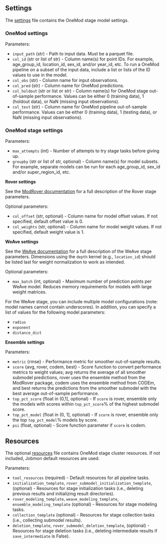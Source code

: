 ## Settings

The [settings](settings.yml) file contains the OneMod stage model settings.

### OneMod settings

Parameters:
- `input_path` (str) - Path to input data. Must be a parquet file.
- `col_id` (str or list of str) - Column name(s) for point IDs. For example, age_group_id, location_id, sex_id, and/or year_id, etc. To run a OneMod pipeline on a subset of the input data, include a list or lists of the ID values to use in the model.
- `col_obs` (str) - Column name for input observations.
- `col_pred` (str) - Column name for OneMod predictions.
- `col_holdout` (str or list or str) - Column name(s) for OneMod stage out-of-sample performance. Values can be either 0 (training data), 1 (holdout data), or NaN (missing input observations).
- `col_test` (str) - Column name for OneMod pipeline out-of-sample performance. Values can be either 0 (training data), 1 (testing data), or NaN (missing input observations).

### OneMod stage settings

Parameters:
- `max_attempts` (int) - Number of attempts to try stage tasks before giving up.
- `groupby` (str or list of str, optional) - Column name(s) for model subsets. For example, separate models can be run for each age_group_id, sex_id and/or super_region_id, etc.

**Rover settings**

See the [ModRover documentation](https://ihmeuw-msca.github.io/modrover/) for a full description of the Rover stage parameters. 

Optional parameters:
- `col_offset` (str, optional) - Column name for model offset values. If not specified, default offset value is 0.
- `col_weights` (str, optional) - Column name for model weight values. If not specified, default weight value is 1.

**WeAve settings**

See the [WeAve documentation](https://ihmeuw-msca.github.io/weighted-average/) for a full description of the WeAve stage parameters. Dimensions using the `depth` kernel (e.g., `location_id`) should be listed last for weight normalization to work as intended.

Optional parameters:
- `max_batch` (int, optional) - Maximum number of prediction points per WeAve model. Reduces memory requirements for models with large weight matrices.

For the WeAve stage, you can include multiple model configurations (note: model names cannot contain underscores). In addition, you can specify a list of values for the following model parameters:
- `radius`
- `exponent`
- `distance_dict`

**Ensemble settings**

Parameters:
- `metric` {rmse} - Performance metric for smoother out-of-sample results.
- `score` {avg, rover, codem, best} - Score function to convert performance metrics to weight values; avg returns the average of all smoother submodel predictions, rover uses the ensemble method from the ModRover package, codem uses the ensemble method from CODEm, and best returns the predictions from the smoother submodel with the best average out-of-sample performance.
- `top_pct_score` (float in (0,1], optional) - If `score` is rover, ensemble only the models with scores within `top_pct_score`% of the highest submodel score.
- `top_pct_model` (float in (0, 1], optional) - If `score` is rover, ensemble only the top `top_pct_model`% models by score.
- `psi` (float, optional) - Score function parameter if `score` is codem.

## Resources

The optional [resources](resources.yml) file contains OneMod stage cluster resources. If not included, Jobmon default resources are used.

Parameters:
- `tool_resources` (required) - Default resources for all pipeline tasks.
- `initialization_template`, `rover_submodel_initialization_template`, (optional) - Resources for stage initialization tasks (i.e., deleting previous results and initializing result directories).
- `rover_modeling_template`, `weave_modeling_template`, `ensemble_modeling_template` (optional) - Resources for stage modeling tasks.
- `collection_template` (optional) - Resources for stage collection tasks (i.e., collecting submodel results).
- `deletion_template`, `rover_submodel_deletion_template`, (optional) - Resources for stage deletion tasks (i.e., deleting intermediate results if `save_intermediate` is False).
